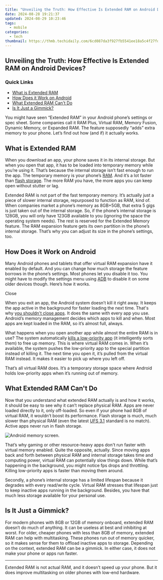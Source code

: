 ```yaml
---
title: "Unveiling the Truth: How Effective Is Extended RAM on Android Devices?"
date: 2024-08-28 19:21:37
updated: 2024-08-29 10:23:46
tags:
  - mobile
categories:
  - tech
thumbnail: https://thmb.techidaily.com/6cd087da3f927fb5541ee18a5c4f27fd477ab52940ff719d4e3de086cc546e4e.jpg
---
```


## Unveiling the Truth: How Effective Is Extended RAM on Android Devices?

### Quick Links

* [What is Extended RAM](https://facebook-video-recording.techidaily.com/new-in-2024-social-network-stardom-top-10-music-video-countdown/)
* [How Does it Work on Android](https://facebook-record-videos.techidaily.com/updated-in-2024-access-royalty-free-beats-for-your-vlog-and-more/)
* [What Extended RAM Can't Do](https://extra-hints.techidaily.com/new-an-in-depth-guide-to-periscope-recording-procedures/)
* [Is It Just a Gimmick?](https://fox-access.techidaily.com/new-in-2024-exclusive-selection-best-5-free-convertors-for-video-from-gifs/)

 You might have seen “Extended RAM” in your Android phone’s settings or spec sheet. Some companies call it RAM Plus, Virtual RAM, Memory Fusion, Dynamic Memory, or Expanded RAM. The feature supposedly “adds” extra memory to your phone. Let’s find out how (and if) it actually works.

##  What is Extended RAM

 When you download an app, your phone saves it in its internal storage. But when you open that app, it has to be loaded into temporary memory while you’re using it. That’s because the internal storage isn’t fast enough to run the app. The temporary memory is your phone’s [RAM](https://youtube-web.techidaily.com/ed-2024-approved-unlocking-youtube-success-top-video-strategies-to-explode-views/). And it’s a lot faster than [flash storage](https://screen-capture.techidaily.com/capturing-your-macbook-pro-screens-a-step-by-step-tutorial-for-2024/). The more RAM you have, the more apps you can keep open without stutter or lag.

 Extended RAM is not part of the fast temporary memory. It’s actually just a piece of slower internal storage, repurposed to function as RAM, kind of. When companies market a phone’s memory as 8GB+5GB, that extra 5 gigs is just taken out of the internal storage. So, if the phone’s internal storage is 128GB, you will only have 123GB available to you (ignoring the space the operating system needs). The rest is reserved for the Extended Memory feature. The RAM expansion feature gets its own partition in the phone’s internal storage. That’s why you can adjust its size in the phone’s settings, too.

##  How Does it Work on Android

 Many Android phones and tablets that offer virtual RAM expansion have it enabled by default. And you can change how much storage the feature borrows in the phone’s settings. Most phones let you disable it too. You might have to modify the settings menu using [ADB](https://techtrends.techidaily.com/how-to-successfully-obtain-a-refund-for-your-purchased-games-on-steam/) to disable it on some older devices though. Here’s how it works.

Close 

 When you exit an app, the Android system doesn’t kill it right away. It keeps the app active in the background for faster loading the next time. That's why [you shouldn't close apps](https://fox-blue.techidaily.com/updated-2024-approved-unpacking-virtual-reality-its-upside-and-downside/). It does the same with every app you use. Android’s memory management decides which apps to kill and when. Most apps are kept loaded in the RAM, so it’s almost full, always.

 What happens when you open another app while almost the entire RAM is in use? The system automatically [kills a low-priority app](https://instagram-videos.techidaily.com/navigating-youtube-and-instagram-sharing-video-content-without-limits-for-2024/) (it intelligently sorts them) to free up memory. This is where virtual RAM comes in. When it’s available, the system pushes the low-priority app to the special partition instead of killing it. The next time you open it, it’s pulled from the virtual RAM instead. It makes it easier to pick up where you left off.

 That’s all virtual RAM does. It’s a temporary storage space where Android holds low-priority apps when it’s running out of memory.

##  What Extended RAM Can't Do

 Now that you understand what extended RAM actually is and how it works, it should be easy to see why it can’t replace physical RAM. Apps are never loaded directly to it, only off-loaded. So even if your phone had 8GB of virtual RAM, it wouldn’t boost its performance. Flash storage is much, much slower than physical RAM (even the latest [UFS 3.1](https://extra-information.techidaily.com/effortless-music-extraction-top-8-android-compatible-downloader-apps/) standard is no match). Active apps never run in flash storage.

![Android memory screen.](https://static1.howtogeekimages.com/wordpress/wp-content/uploads/2023/09/screenshot_20230925-100854.png) 

 That’s why gaming or other resource-heavy apps don't run faster with virtual memory enabled. Quite the opposite, actually. Since moving apps back and forth between physical RAM and internal storage takes time and computing power, virtual RAM can potentially slow things down. While that’s happening in the background, you might notice fps drops and throttling. Killing low-priority apps is faster than moving them around.

 Secondly, a phone’s internal storage has a limited lifespan because it degrades with every read/write cycle. Virtual RAM stresses that lifespan just to keep inactive apps running in the background. Besides, you have that much less storage available for your personal use.

##  Is It Just a Gimmick?

 For modern phones with 8GB or 12GB of memory onboard, extended RAM doesn’t do much of anything. It can be useless at best and inhibiting at worst. For older, cheaper phones with less than 8GB of memory, extended RAM can help with multitasking. These phones run out of memory quicker, so it makes sense for them to offload inactive apps to storage. Depending on the context, extended RAM can be a gimmick. In either case, it does not make your phone or apps run faster.

---

 Extended RAM is not actual RAM, and it doesn’t speed up your phone. But it does improve multitasking on older phones with low-end hardware.

<ins class="adsbygoogle"
     style="display:block"
     data-ad-format="autorelaxed"
     data-ad-client="ca-pub-7571918770474297"
     data-ad-slot="1223367746"></ins>



<ins class="adsbygoogle"
     style="display:block"
     data-ad-client="ca-pub-7571918770474297"
     data-ad-slot="8358498916"
     data-ad-format="auto"
     data-full-width-responsive="true"></ins>
